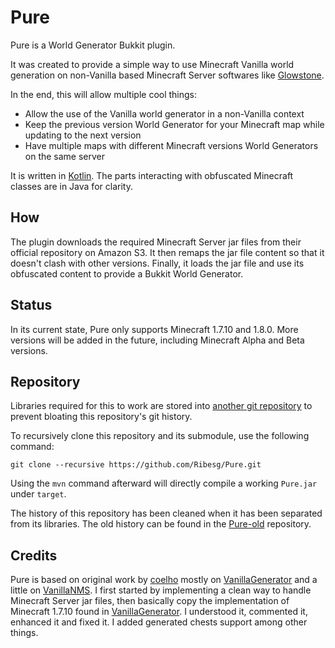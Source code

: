 # Pure

Pure is a World Generator Bukkit plugin.

It was created to provide a simple way to use Minecraft Vanilla world generation on non-Vanilla
based Minecraft Server softwares like [Glowstone].

In the end, this will allow multiple cool things:
* Allow the use of the Vanilla world generator in a non-Vanilla context
* Keep the previous version World Generator for your Minecraft map while updating to the next version
* Have multiple maps with different Minecraft versions World Generators on the same server

It is written in [Kotlin]. The parts interacting with obfuscated Minecraft classes are in Java for clarity.

## How

The plugin downloads the required Minecraft Server jar files from their official repository on Amazon S3.
It then remaps the jar file content so that it doesn't clash with other versions.
Finally, it loads the jar file and use its obfuscated content to provide a Bukkit World Generator.

## Status

In its current state, Pure only supports Minecraft 1.7.10 and 1.8.0. More versions will be added in the
future, including Minecraft Alpha and Beta versions.

## Repository

Libraries required for this to work are stored into [another git repository][Pure-lib] to prevent bloating this
repository's git history.

To recursively clone this repository and its submodule, use the following command:
````
git clone --recursive https://github.com/Ribesg/Pure.git
````
Using the ``mvn`` command afterward will directly compile a working ``Pure.jar`` under ``target``.

The history of this repository has been cleaned when it has been separated from its libraries.
The old history can be found in the [Pure-old] repository.

## Credits

Pure is based on original work by [coelho] mostly on [VanillaGenerator] and a little on [VanillaNMS].
I first started by implementing a clean way to handle Minecraft Server jar files, then basically copy the
implementation of Minecraft 1.7.10 found in [VanillaGenerator]. I understood it, commented it, enhanced it and
fixed it. I added generated chests support among other things.

[Glowstone]: //www.glowstone.net
[Kotlin]: //kotlinlang.org
[Pure-lib]: //github.com/Ribesg/Pure-lib
[Pure-old]: //github.com/Ribesg/Pure-old
[coelho]: //github.com/coelho
[VanillaGenerator]: //github.com/coelho/VanillaGenerator
[VanillaNMS]: //github.com/coelho/VanillaGenerator
